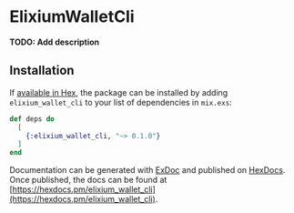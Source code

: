 # ElixiumWalletCli

**TODO: Add description**

## Installation

If [available in Hex](https://hex.pm/docs/publish), the package can be installed
by adding `elixium_wallet_cli` to your list of dependencies in `mix.exs`:

```elixir
def deps do
  [
    {:elixium_wallet_cli, "~> 0.1.0"}
  ]
end
```

Documentation can be generated with [ExDoc](https://github.com/elixir-lang/ex_doc)
and published on [HexDocs](https://hexdocs.pm). Once published, the docs can
be found at [https://hexdocs.pm/elixium_wallet_cli](https://hexdocs.pm/elixium_wallet_cli).

